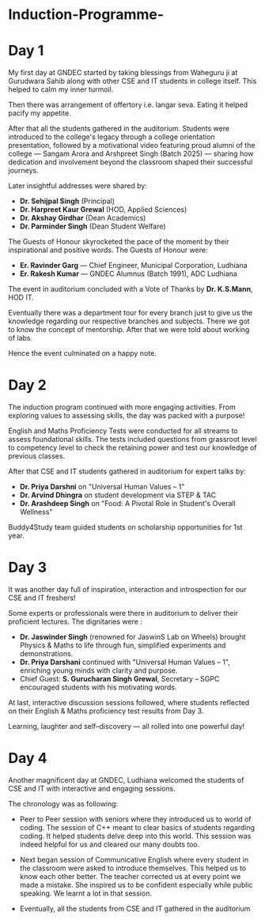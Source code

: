 # Induction-Programme-

# Day 1
My first day at GNDEC started by taking blessings from Waheguru ji at Gurudwara Sahib along with other CSE and IT students in college itself. This helped to calm my inner turmoil.

Then there was arrangement of offertory i.e. langar seva. Eating it helped pacify my appetite. 

After that all the students gathered in the auditorium. Students were introduced to the college's legacy through a college orientation presentation, followed by a motivational video featuring proud alumni of the college — Sangam Arora and Arshpreet Singh (Batch 2025) — sharing how dedication and involvement beyond the classroom shaped their successful journeys.

Later insightful addresses were shared by:
* __Dr. Sehijpal Singh__ (Principal)
* __Dr. Harpreet Kaur Grewal__ (HOD, Applied Sciences)
* __Dr. Akshay Girdhar__ (Dean Academics)
* __Dr. Parminder Singh__ (Dean Student Welfare)

The Guests of Honour skyrocketed the pace of the moment by their inspirational and positive words. The Guests of Honour were: 
* __Er. Ravinder Garg__ — Chief Engineer, Municipal Corporation, Ludhiana
* __Er. Rakesh Kumar__ — GNDEC Alumnus (Batch 1991), ADC Ludhiana

The event in auditorium concluded with a Vote of Thanks by __Dr. K.S.Mann__, HOD IT.

Eventually there was a department tour for every branch just to give us the knowledge regarding our respective branches and subjects. There we got to know the concept of mentorship. After that we were told about working of labs. 

Hence the event culminated on a happy note.


# Day 2
The induction program continued with more engaging activities. From exploring values to assessing skills, the day was packed with a purpose! 

English and Maths Proficiency Tests were conducted for all streams to assess foundational skills. The tests included questions from grassroot level to competency level to check the retaining power and test our knowledge of previous classes. 

After that CSE and IT students gathered in auditorium for expert talks by: 
* __Dr. Priya Darshni__ on "Universal Human Values – 1"
* __Dr. Arvind Dhingra__ on student development via STEP & TAC
* __Dr. Arashdeep Singh__ on "Food: A Pivotal Role in Student's Overall Wellness"

Buddy4Study team guided students on scholarship opportunities for 1st year.


# Day 3
It was another day full of inspiration, interaction and introspection for our CSE and IT freshers!

Some experts or professionals were there in auditorium to deliver their proficient lectures. The dignitaries were : 
* __Dr. Jaswinder Singh__ (renowned for JaswinS Lab on Wheels) brought Physics & Maths to life through fun, simplified experiments and demonstrations.
* __Dr. Priya Darshani__ continued with "Universal Human Values – 1", enriching young minds with clarity and purpose.
* Chief Guest: __S. Gurucharan Singh Grewal__, Secretary – SGPC encouraged students with his motivating words.

At last, interactive discussion sessions followed, where students reflected on their English & Maths proficiency test results from Day 3.

Learning, laughter and self–discovery — all rolled into one powerful day!


# Day 4
Another magnificent day at GNDEC, Ludhiana welcomed the students of CSE and IT with interactive and engaging sessions.

The chronology was as following: 
* Peer to Peer session with seniors where they introduced us to world of coding. The session of C++ meant to clear basics of students regarding coding. It helped students delve deep into this world. This session was indeed helpful for us and cleared our many doubts too.

* Next began session of Communicative English where every student in the classroom were asked to introduce themselves. This helped us to know each other better. The teacher corrected us at every point we made a mistake. She inspired us to be confident especially while public speaking. We learnt a lot in that session.

* Eventually, all the students from CSE and IT gathered in the auditorium 

